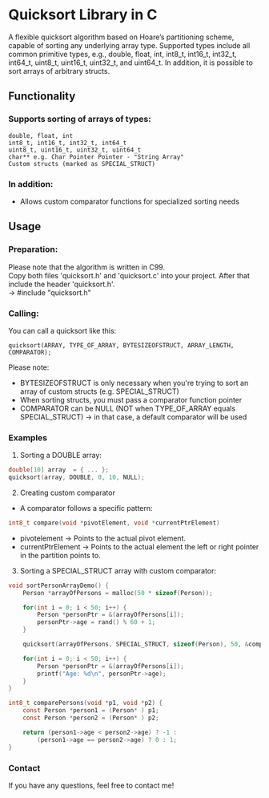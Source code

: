 # Quicksort Library in C

A flexible quicksort algorithm based on Hoare’s partitioning scheme, capable of sorting any underlying array type.
Supported types include all common primitive types, e.g., double, float, int, int8_t, int16_t, int32_t, int64_t, uint8_t, uint16_t, uint32_t, and uint64_t.
In addition, it is possible to sort arrays of arbitrary structs.

## Functionality

### Supports sorting of arrays of types:
	double, float, int
	int8_t, int16_t, int32_t, int64_t
	uint8_t, uint16_t, uint32_t, uint64_t
	char** e.g. Char Pointer Pointer - "String Array"
	Custom structs (marked as SPECIAL_STRUCT)

### In addition:

- Allows custom comparator functions for specialized sorting needs

## Usage

### Preparation:

Please note that the algorithm is written in C99.<br>
Copy both files 'quicksort.h' and 'quicksort.c' into your project. After that include the header 'quicksort.h'.<br>
-> #include "quicksort.h"

### Calling:

You can call a quicksort like this:

	quicksort(ARRAY, TYPE_OF_ARRAY, BYTESIZEOFSTRUCT, ARRAY_LENGTH, COMPARATOR);

Please note:
- BYTESIZEOFSTRUCT is only necessary when you're trying to sort an array of custom structs (e.g. SPECIAL_STRUCT)
- When sorting structs, you must pass a comparator function pointer
- COMPARATOR can be NULL (NOT when TYPE_OF_ARRAY equals SPECIAL_STRUCT) -> in that case, a default comparator will be used

### Examples

1. Sorting a DOUBLE array:

```c
double[10] array  = { ... };
quicksort(array, DOUBLE, 0, 10, NULL);
```

2. Creating custom comparator

- A comparator follows a specific pattern:
```c
int8_t compare(void *pivotElement, void *currentPtrElement)
```

- pivotelement -> Points to the actual pivot element.
- currentPtrElement -> Points to the actual element the left or right pointer in the partition points to.

3. Sorting a SPECIAL_STRUCT array with custom comparator:

```c
void sortPersonArrayDemo() {
    Person *arrayOfPersons = malloc(50 * sizeof(Person));

    for(int i = 0; i < 50; i++) {
        Person *personPtr = &(arrayOfPersons[i]);
        personPtr->age = rand() % 60 + 1;
    }

    quicksort(arrayOfPersons, SPECIAL_STRUCT, sizeof(Person), 50, &comparePersons);

    for(int i = 0; i < 50; i++) {
        Person *personPtr = &(arrayOfPersons[i]);
        printf("Age: %d\n", personPtr->age);
    }
}

int8_t comparePersons(void *p1, void *p2) {
    const Person *person1 = (Person* ) p1;
    const Person *person2 = (Person* ) p2;

    return (person1->age < person2->age) ? -1 :
        (person1->age == person2->age) ? 0 : 1;
}
```

### Contact

If you have any questions, feel free to contact me!






	
    
   

   
   

